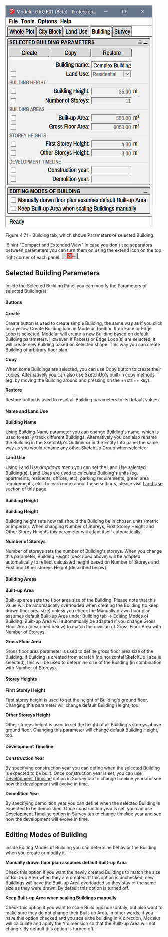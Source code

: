 ![Building tab](../img/modelur_building_tab.png)
<figcaption>Figure 4.71 - Building tab, which shows Parameters of selected Building.</figcaption>

!!! hint "Compact and Extended View"
    In case you don't see separators between parameters you can turn them on using the extend icon on the top right corner of each panel: <img src="../../img/modelur_more_ui_icon.png" alt="extend" class="inline">.

Selected Building Parameters
----------------------------

Inside the Selected Building Panel you can modify the Parameters of selected Building(s).

#### Buttons ####

**Create**

Create button is used to create simple Building, the same way as if you click on a yellow Create Building icon in Modelur Toolbar. If no Face or Edge Loop is selected, Modelur will create a new Building based on default Building parameters. However, if Face(s) or Edge Loop(s) are selected, it will create new Building based on selected shape. This way you can create Building of arbitrary floor plan.

**Copy**

When some Buildings are selected, you can use Copy button to create their copies. Alternatively you can also use SketchUp's built-in copy methods (eg. by moving the Building around and pressing on the ++ctrl++ key).

**Restore**

Restore button is used to reset all Building parameters to its default values.

#### Name and Land Use ####

**Building Name**

Using Building Name parameter you can change Building's name, which is used to easily track different Buildings. Alternatively you can also rename the Building in the SketchUp's Outliner or in the Entity Info panel the same way as you would rename any other SketchUp Group when selected. 

**Land Use**

Using Land Use _dropdown menu_ you can set the Land Use selected Building(s). Land Uses are used to calculate Building's units (eg. apartments, residents, offices, etc), parking requirements, green area requirements, etc. To learn more about these settings, please visit [Land Use section](land_use) of this page.

#### Building Height ####

**Building Height**

Building height sets how tall should the Building be in chosen units (metric or imperial). When changing Number of Storeys, First Storey Height and Other Storey Heights this parameter will adapt itself automatically.

**Number of Storeys**

Number of storeys sets the number of Building's storeys. When you change this parameter, Building Height (described above) will be adapted automatically to reflect calculated height based on Number of Storeys and First and Other storeys Height (described below).

#### Building Areas ####

**Built-up Area**

Built-up area sets the floor area size of the Building. Please note that this value will be automatically overloaded when creating the Building (to keep drawn floor area size) unless you check the Manually drawn floor plan assumes default Built-up Area under Building tab → Editing Modes of Building. Built-up Area will automatically be adapted if you change Gross Floor Area (described below) to match the division of Gross Floor Area with Number of Storeys. 

**Gross Floor Area**

Gross floor area parameter is used to define gross floor area size of the Building. If Building is created from scratch (no horizontal SketchUp Face is selected), this will be used to determine size of the Building (in combination with Number of Storeys).

#### Storey Heights ####

**First Storey Height**

First storey height is used to set the height of Building's ground floor. Changing this parameter will change default Building Height, too.

**Other Storeys Height**

Other storeys height is used to set the height of all Building's storeys above ground floor. Changing this parameter will change default Building Height, too.

#### Development Timeline ####

**Construction Year**

By specifying construction year you can define when the selected Building is expected to be built. Once construction year is set, you can use [Development Timeline](building/#development-timeline) option in Survey tab to change timeline year and see how the development will evolve in time.

**Demolition Year**

By specifying demolition year you can define when the selected Building is expected to be demolished. Once construction year is set, you can use [Development Timeline](building/#development-timeline) option in Survey tab to change timeline year and see how the development will evolve in time.

Editing Modes of Building
-------------------------

Inside Editing Modes of Building you can determine behavior the Building when you create or modify it.

**Manually drawn floor plan assumes default Built-up Area**

Check this option if you want the newly created Buildings to match the size of Built-up Area when they are created. If this option is unchecked, new Buildings will have the Built-up Area overloaded so they stay of the same size as they were drawn. By default this option is turned off.

**Keep Built-up Area when scaling Buildings manually**

Check this option if you want to scale Buildings horizontaly, but also want to make sure they do not change their Built-up Area. In other words, if you have this option checked and you scale the building in X direction, Modelur will calculate and apply the Y dimension so that the Built-up Area will not change. By default this option is turned off. 